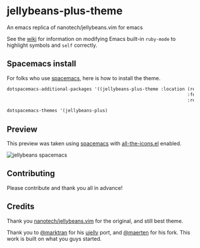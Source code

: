 # jellybeans-plus-theme
An emacs replica of nanotech/jellybeans.vim for emacs

See the [wiki](https://github.com/jsmestad/jellybeans-plus-theme/wiki) for information on modifying Emacs built-in `ruby-mode` to highlight symbols and `self` correctly.

## Spacemacs install

For folks who use [spacemacs](http://spacemacs.org), here is how to install the theme.

```lisp
dotspacemacs-additional-packages '((jellybeans-plus-theme :location (recipe
                                                                    :fetcher github
                                                                    :repo "jsmestad/jellybeans-plus-theme")))
```

```lisp
dotspacemacs-themes '(jellybeans-plus)
```

## Preview

This preview was taken using [spacemacs](http://spacemacs.org) with [all-the-icons.el](https://github.com/domtronn/all-the-icons.el) enabled.

![jellybeans spacemacs](https://github.com/jsmestad/jellybeans-plus-theme/raw/master/screenshot.png)

## Contributing

Please contribute and thank you all in advance!

## Credits

Thank you [nanotech/jellybeans.vim](https://github.com/nanotech/jellybeans.vim) for the original, and still best theme.

Thank you to [@marktran](https://github.com/marktran) for his [ujelly](https://github.com/marktran/color-theme-ujelly) port, and [@maerten](https://github.com/maerten) for his fork. This work is built on what you guys started.

